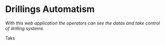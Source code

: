 <!-- <p align="center">
  <a href="https://eip-my-summary.web.app/"
    ><img
      src="https://eip-mern-project.herokuapp.com/uploads/images/1c7af490-5617-11ed-a380-cd607499fb60.png"
      alt="EIP Studios"
     />
  </a>
</p> -->


# Drillings Automatism 

_With this web application the operators can see the datas and take control of drilling systems._


Taks


<!-- 
## Starting 🚀

_These instructions will allow you to obtain a copy of the project on your local machine for development and test purposes._

Look the [**Deployment**](https://eip-meetup.web.app/) so you can see the final result.


### Pre-requirements 📋

_For run this project you must have installed the following packages in your local machine_

[NodeJs](https://nodejs.org/en/)

```
download and install it from its official page
```

[NPM](https://docs.npmjs.com/downloading-and-installing-node-js-and-npm)

```
npm install -g serve
```

### Serve App 🔧

_If you finished all pre-requirements, the following steps must be followed_

_Create my project folder_

```
mkdir projectFolder
```

_Go into the created folder_

```
cd projectFolder
```
_Clone the repository_

```
git clone https://github.com/ycabrera90/Meetup.git
```
_Go into the cloned repository_
```
cd Meetup
```
_Install all dependencies_
```
npm install
```
_Get an API-Key from [Maps JavaScript API](https://console.cloud.google.com/google/maps-apis/overview) and put it into a .env file located on your root folder. The file must have the following structure_
```
REACT_APP_GOOGLE_API_KEY=youApiKey
REACT_APP_BACKEND_URL=
REACT_APP_ASSET_URL=
```

_Serve the app in your machine_
```
npm start
```

## Built with 🛠️
* [React](https://es.reactjs.org/docs/getting-started.html) - Javascript Library
* [NPM](https://docs.npmjs.com/downloading-and-installing-node-js-and-npm) - Dependencies handler
* [Node.Js](https://nodejs.org/en/docs/) - JavaScript runtime environment

## Server Side 🖇️
_If you are interested in the server side part of this project you can find the repository [here](https://github.com/ycabrera90/Meetup---bkEnd.git)._


## Authors ✒️

* [**Yosniel Cabrera**](https://www.linkedin.com/in/ingenieríacubana) - *React Developer* 


## License 📄

_This project is **public** only for academic purposes._

## Read More 🎁

* Nothing important so far 

  
---
yosniel.ch@gmail.com
 -->

